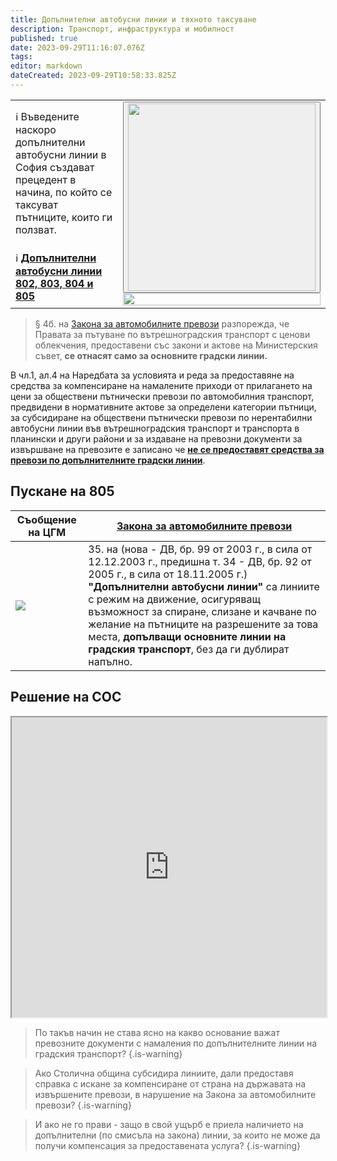 ```yaml
---
title: Допълнителни автобусни линии и тяхното таксуване 
description: Транспорт, инфраструктура и мобилност
published: true
date: 2023-09-29T11:16:07.076Z
tags: 
editor: markdown
dateCreated: 2023-09-29T10:58:33.825Z
---
```


<table style="width:100%"><tr><td>ℹ️ Въведените наскоро допълнителни автобусни линии в София създават прецедент в начина, по който се таксуват пътниците, които ги ползват.<br></td><td rowspan="2"><div class="dropdown"><button class="imgbtn"><img src="https://drive.google.com/uc?id=1bn4vPTHQIyd9dOO7Og3Ux7KzUMLOKzQ1" width="300px"></button><div class="dropdown-content">
 <img src="https://drive.google.com/uc?id=1bn4vPTHQIyd9dOO7Og3Ux7KzUMLOKzQ1" width="100%"></div></div></td></tr><tr><td>ℹ️ <a href="http://trinmo.org/bg/news/20230806-avtobusi-dovejdashti"><b>Допълнителни автобусни линии 802, 803, 804 и 805</b></a></td></tr></table>  
 

> § 4б. на [Закона за автомобилните превози](https://lex.bg/laws/ldoc/2134681088) разпорежда, че Правата за пътуване по вътрешноградския транспорт с ценови облекчения, предоставени със закони и актове на Министерския съвет, **се отнасят само за основните градски линии.**

В чл.1, ал.4 на Наредбата за условията и реда за предоставяне на средства за компенсиране на намалените приходи от прилагането на цени за обществени пътнически превози по автомобилния транспорт, предвидени в нормативните актове за определени категории пътници, за субсидиране на обществени пътнически превози по нерентабилни автобусни линии във вътрешноградския транспорт и транспорта в планински и други райони и за издаване на превозни документи за извършване на превозите е записано че **<u>не се предоставят средства за превози по допълнителните градски линии</u>**.

## Пускане на 805

|Съобщение на ЦГМ|[Закона за автомобилните превози](https://lex.bg/laws/ldoc/2134681088)|
|---|---|
|<img src="https://drive.google.com/uc?id=1_nawzEtTMMXArLXx2gB0z1ZYunLEFHet">|35. на  (нова - ДВ, бр. 99 от 2003 г., в сила от 12.12.2003 г., предишна т. 34 - ДВ, бр. 92 от 2005 г., в сила от 18.11.2005 г.) **"Допълнителни автобусни линии"** са линиите с режим на движение, осигуряващ възможност за спиране, слизане и качване по желание на пътниците на разрешените за това места, **допълващи основните линии на градския транспорт**, без да ги дублират напълно. |
 
 
## Решение на СОС
<iframe src="https://drive.google.com/file/d/1MFP0VK2wKcieISxXDfkBhG-Rpzt41Gozpreview" width="100%" height="480"></iframe>


> По такъв начин не става ясно на какво основание важат превозните документи с намаления по допълнителните линии на градския транспорт?
{.is-warning}

> Ако Столична община субсидира линиите, дали предоставя справка с искане за компенсиране от страна на държавата на извършените превози, в нарушение на Закона за автомобилните превози?
{.is-warning}

> И ако не го прави - защо в свой ущърб е приела наличието на допълнителни (по смисъла на закона) линии, за които не може да получи компенсация за предоставената услуга?
{.is-warning}
